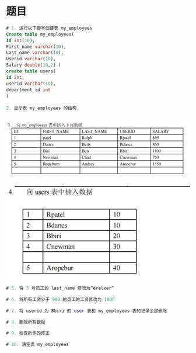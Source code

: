 # 题目

```SQL
# 1. 运行以下脚本创建表 my_employees
Create table my_employees(
Id int(10),
First_name varchar(10),
Last_name varchar(10),
Userid varchar(10),
Salary double(10,2) )
create table users(
id int,
userid varchar(10),
department_id int
)

2. 显示表 my_employees 的结构
 
```


![](image/image.png)

```SQL

```


![](image/image_1.png)

```SQL
# 5. 将 3 号员工的 last_name 修改为“drelxer”
```


```SQL
# 6. 将所有工资少于 900 的员工的工资修改为 1000
```


```SQL
# 7. 将 userid 为 Bbiri 的 user 表和 my_employees 表的记录全部删除
```


```SQL
# 8. 删除所有数据
```


```SQL
# 9. 检查所作的修正
```


```SQL
# 10. 清空表 my_employees
```


